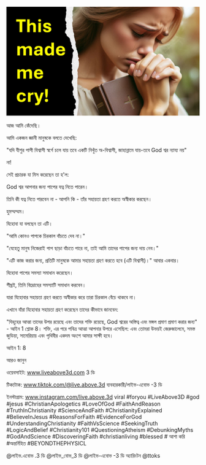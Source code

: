 ![Video cover image](../cover.jpg "cover photo")

আজ আমি কেঁদেছি।

আমি একজন জ্ঞানী মানুষকে বলতে দেখেছি:

"যদি যীশুর পাপী বিশ্বাসী স্বর্গে চলে যায় তবে একটি নিখুঁত অ-বিশ্বাসী, জাহান্নামে যায়-তবে God শ্বর ন্যায্য নয়"

না!

সেই প্রচারক যা মিস করেছেন তা হ'ল:

God শ্বর আপনার জন্য পাপের যত্ন নিতে পারেন।

তিনি কী যত্ন নিতে পারবেন না - আপনি কি - তাঁর সহায়তা গ্রহণ করতে অস্বীকার করছেন।

হুমম্মম্মম।

যিহোবা যা বলছেন তা এটি।

"আমি কোনও পাপকে চিরকাল বাঁচতে দেব না।"

"যেহেতু মানুষ নিজেরাই পাপ ছাড়া বাঁচতে পারে না, তাই আমি তাদের পাপের জন্য দায় নেব।"

"এটি কাজ করার জন্য, প্রতিটি মানুষকে আমার সহায়তা গ্রহণ করতে হবে (এটি বিশ্বাসী)।" আবার একবার।

যিহোবা পাপের সমস্যা সমাধান করেছেন।

শীঘ্রই, তিনি বিদ্রোহের সমস্যাটি সমাধান করবেন।

যারা যিহোবার সহায়তা গ্রহণ করতে অস্বীকার করে তারা চিরকাল বেঁচে থাকবে না।

এখানে যাঁরা যিহোবার সহায়তা গ্রহণ করেছেন তাদের কীভাবে জানবেন:

"যিহূহের আত্মা তাদের উপর রয়েছে এবং তাদের শক্তি রয়েছে, God শ্বরের অস্তিত্ব এবং মঙ্গল প্রমাণ প্রমাণ করার জন্য" - আইন 1 শ্লোক 8। শক্তি, এর পরে পবিত্র আত্মা আপনার উপরে এসেছিল: এবং তোমরা উভয়ই জেরুজালেমে, সমস্ত জুডিয়া, সামেরিয়ায় এবং পৃথিবীর একদম অংশে আমার সাক্ষী হবে।

আইন 1: 8

আরও জানুন

ওয়েবসাইট: www.liveabove3d.com 3 ডি

টিকটোক: www.tiktok.com/@live.above.3d ব্যবহারকারী/লাইভ-এবোভ -3 ডি

ইনস্টাগ্রাম: www.instagram.com/live.above.3d viral #foryou #LiveAbove3D #god #jesus #ChristianApologetics #LoveOfGod #FaithAndReason #TruthInChristianity #ScienceAndFaith #ChristianityExplained #BelieveInJesus #ReasonsForFaith #EvidenceForGod #UnderstandingChristianity #FaithVsScience #SeekingTruth #LogicAndBelief #Christianity101 #QuestioningAtheism #DebunkingMyths #GodAndScience #DiscoveringFaith #christianliving #blessed # আশা করি #অন্তর্নিহিত #BEYONDTHEPHYSICL

@লাইভ.এবোভ .3 ডি @লাইভ_বোভ_3 ডি @লাইভ-এবোভ -3 ডি অ্যারিংটন @ttoks